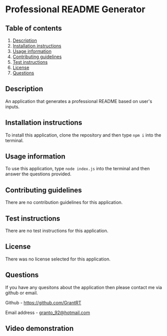 # Professional README Generator

## Table of contents

1. [Description](#description)
2. [Installation instructions](#installation-instructions)
3. [Usage information](#usage-information)
4. [Contributing guidelines](#contributing-guidelines)
5. [Test instructions](#test-instructions)
6. [License](#license)
7. [Questions](#questions)

## Description

An application that generates a professional README based on user's inputs.

## Installation instructions

To install this application, clone the repository and then type `npm i` into the terminal.

## Usage information

To use this application, type `node index.js` into the terminal and then answer the questions provided.

## Contributing guidelines

There are no contribution guidelines for this application.

## Test instructions

There are no test instructions for this application.

## License

There was no license selected for this application.

## Questions

If you have any quesitons about the application then please contact me via github or email.

Github - https://github.com/GrantRT

Email address - granto_92@hotmail.com

## Video demonstration
